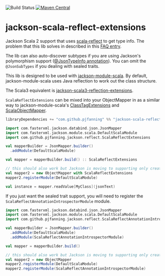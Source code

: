 ![Build Status](https://github.com/pjfanning/jackson-scala-reflect-extensions/actions/workflows/ci.yml/badge.svg?branch=main)
[![Maven Central](https://maven-badges.herokuapp.com/maven-central/com.github.pjfanning/jackson-scala-reflect-extensions_2.13/badge.svg)](https://maven-badges.herokuapp.com/maven-central/com.github.pjfanning/jackson-scala-reflect-extensions_2.13)

# jackson-scala-reflect-extensions

Jackson Scala 2 support that uses [scala-reflect](https://docs.scala-lang.org/overviews/reflection/overview.html)
to get type info. The problem that this lib solves in described in this [FAQ entry](https://github.com/FasterXML/jackson-module-scala/wiki/FAQ#deserializing-optionint-seqint-and-other-primitive-challenges).

The lib can also auto-discover subtypes if you are using Jackson's polymorphism support ([@JsonTypeInfo annotation](https://www.baeldung.com/jackson-inheritance#2-per-class-annotations)). You can omit the `@JsonSubTypes` if you dealing with sealed traits.

This lib is designed to be used with [jackson-module-scala](https://github.com/FasterXML/jackson-module-scala). By default,
jackson-module-scala uses Java reflection to work out the class structure.

The Scala3 equivalent is [jackson-scala3-reflection-extensions](https://github.com/pjfanning/jackson-scala3-reflection-extensions).

`ScalaReflectExtensions` can be mixed into your ObjectMapper in as a similar way to jackson-module-scala's
[ClassTagExtensions](https://github.com/FasterXML/jackson-module-scala/blob/2.16/src/main/scala/com/fasterxml/jackson/module/scala/ClassTagExtensions.scala)
and [ScalaObjectMapper](https://github.com/FasterXML/jackson-module-scala/blob/2.16/src/main/scala-2.%2B/com/fasterxml/jackson/module/scala/ScalaObjectMapper.scala).

```scala
libraryDependencies += "com.github.pjfanning" %% "jackson-scala-reflect-extensions" % "2.16.0"
```

```scala
import com.fasterxml.jackson.databind.json.JsonMapper
import com.fasterxml.jackson.module.scala.DefaultScalaModule
import com.github.pjfanning.jackson.reflect.ScalaReflectExtensions

val mapperBuilder = JsonMapper.builder()
  .addModule(DefaultScalaModule)

val mapper = mapperBuilder.build() :: ScalaReflectExtensions

// this should also work but Jackson is moving to supporting only creating mapper instances from a builder
val mapper2 = new ObjectMapper with ScalaReflectExtensions
mapper2.registerModule(DefaultScalaModule)

val instance = mapper.readValue[MyClass](jsonText)
```

If you just want the sealed trait support, you will need to register the `ScalaReflectAnnotationIntrospectorModule` module.
```scala
import com.fasterxml.jackson.databind.json.JsonMapper
import com.fasterxml.jackson.module.scala.DefaultScalaModule
import com.github.pjfanning.jackson.reflect.ScalaReflectAnnotationIntrospectorModule

val mapperBuilder = JsonMapper.builder()
  .addModule(DefaultScalaModule)
  .addModule(ScalaReflectAnnotationIntrospectorModule)

val mapper = mapperBuilder.build()

// this should also work but Jackson is moving to supporting only creating mapper instances from a builder
val mapper2 = new ObjectMapper
mapper2.registerModule(DefaultScalaModule)
mapper2.registerModule(ScalaReflectAnnotationIntrospectorModule)
```
